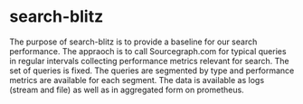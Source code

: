 # search-blitz

The purpose of search-blitz is to provide a baseline for our search performance. The appraoch is to call 
Sourcegraph.com for typical queries in regular intervals collecting performance metrics relevant for search.
The set of queries is fixed. The queries are segmented by type and performance metrics are available for each segment.
The data is available as logs (stream and file) as well as in aggregated form on prometheus.


